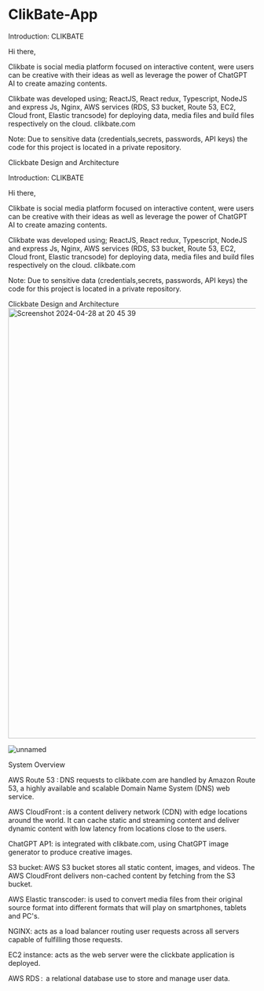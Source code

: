 # ClikBate-App

 

 

Introduction: CLIKBATE  

 

 

Hi there,  

 

 

Clikbate is social media platform focused on interactive content, were users can be creative with their ideas as well as leverage the power of ChatGPT AI to create amazing contents.  

 

Clikbate was developed using; ReactJS, React redux, Typescript, NodeJS and express Js, Nginx, AWS services (RDS, S3 bucket, Route 53, EC2, Cloud front, Elastic trancsode) for deploying data, media files and build files respectively on the cloud.  clikbate.com  

 

Note: Due to sensitive data (credentials,secrets, passwords, API keys) the code for this project is located in a private repository. 

 

 

Clickbate Design and Architecture 

  

 

Introduction: CLIKBATE  

 

 

Hi there,  

 

 

Clikbate is social media platform focused on interactive content, were users can be creative with their ideas as well as leverage the power of ChatGPT AI to create amazing contents.  

 

Clikbate was developed using; ReactJS, React redux, Typescript, NodeJS and express Js, Nginx, AWS services (RDS, S3 bucket, Route 53, EC2, Cloud front, Elastic trancsode) for deploying data, media files and build files respectively on the cloud.  clikbate.com  

 

Note: Due to sensitive data (credentials,secrets, passwords, API keys) the code for this project is located in a private repository. 

 


Clickbate Design and Architecture 
<img width="876" alt="Screenshot 2024-04-28 at 20 45 39" src="https://github.com/workdontstop/ClikBate-App/assets/83871801/6c07825e-efaa-42c7-a6c6-c2b35ef875f7">





![unnamed](https://github.com/workdontstop/ClikBate-App/assets/83871801/dac2cb89-19be-4b66-a0e6-213a61d22696)




System Overview 

 

AWS Route 53 : DNS requests to clikbate.com are handled by Amazon Route 53, a highly available and scalable Domain Name System (DNS) web service. 

 

AWS CloudFront : is a content delivery network (CDN) with edge locations around the world. It can cache static and streaming content and deliver dynamic content with low latency from locations close to the users. 

 

ChatGPT AP1: is integrated with clikbate.com, using ChatGPT image generator to produce creative images.  

 

S3 bucket: AWS S3 bucket stores all static content, images, and videos. The AWS CloudFront delivers non-cached content by fetching from the S3 bucket. 

 

AWS Elastic transcoder: is used to convert media files from their original source format into different formats that will play on smartphones, tablets and PC's. 

 

NGINX: acts as a load balancer routing user requests across all servers capable of fulfilling those requests. 

 

EC2 instance: acts as the web server were the clickbate application is deployed. 

 

AWS RDS :  a relational database use to store and manage user data. 


 
